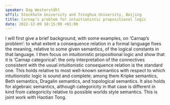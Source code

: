 ```yaml
---
speaker: Dag Westerståhl
affil: Stockholm University and Tsinghua University, Beijing
title: Carnap’s problem for intuitionistic propositional logic
date: 2022-12-09 10:15:00 +01:00
---
```

I will first give a brief background, with some examples, on ‘Carnap’s
problem’: to what extent a consequence relation in a formal language fixes the
meaning, relative to some given semantics, of the logical constants in that
language. I then focus on intuitionistic propositional logic and show that it
is ‘Carnap categorical’: the only interpretation of the connectives consistent
with the usual intuitionistic consequence relation is the standard one. This
holds relative to most well-known semantics with respect to which
intuitionistic logic is sound and complete; among them Kripke semantics, Beth
semantics, Dragalin semantics, and topological semantics. It also holds for
algebraic semantics, although categoricity in that case is different in kind
from categoricity relative to possible worlds style semantics. This is joint
work with Haotian Tong.